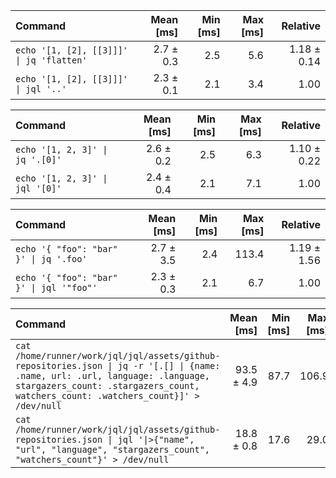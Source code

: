 | Command | Mean [ms] | Min [ms] | Max [ms] | Relative |
|:---|---:|---:|---:|---:|
| `echo '[1, [2], [[3]]]' \| jq 'flatten'` | 2.7 ± 0.3 | 2.5 | 5.6 | 1.18 ± 0.14 |
| `echo '[1, [2], [[3]]]' \| jql '..'` | 2.3 ± 0.1 | 2.1 | 3.4 | 1.00 |

| Command | Mean [ms] | Min [ms] | Max [ms] | Relative |
|:---|---:|---:|---:|---:|
| `echo '[1, 2, 3]' \| jq '.[0]'` | 2.6 ± 0.2 | 2.5 | 6.3 | 1.10 ± 0.22 |
| `echo '[1, 2, 3]' \| jql '[0]'` | 2.4 ± 0.4 | 2.1 | 7.1 | 1.00 |

| Command | Mean [ms] | Min [ms] | Max [ms] | Relative |
|:---|---:|---:|---:|---:|
| `echo '{ "foo": "bar" }' \| jq '.foo'` | 2.7 ± 3.5 | 2.4 | 113.4 | 1.19 ± 1.56 |
| `echo '{ "foo": "bar" }' \| jql '"foo"'` | 2.3 ± 0.3 | 2.1 | 6.7 | 1.00 |

| Command | Mean [ms] | Min [ms] | Max [ms] | Relative |
|:---|---:|---:|---:|---:|
| `cat /home/runner/work/jql/jql/assets/github-repositories.json \| jq -r '[.[] \| {name: .name, url: .url, language: .language, stargazers_count: .stargazers_count, watchers_count: .watchers_count}]' > /dev/null` | 93.5 ± 4.9 | 87.7 | 106.9 | 4.98 ± 0.34 |
| `cat /home/runner/work/jql/jql/assets/github-repositories.json \| jql '\|>{"name", "url", "language", "stargazers_count", "watchers_count"}' > /dev/null` | 18.8 ± 0.8 | 17.6 | 29.0 | 1.00 |

